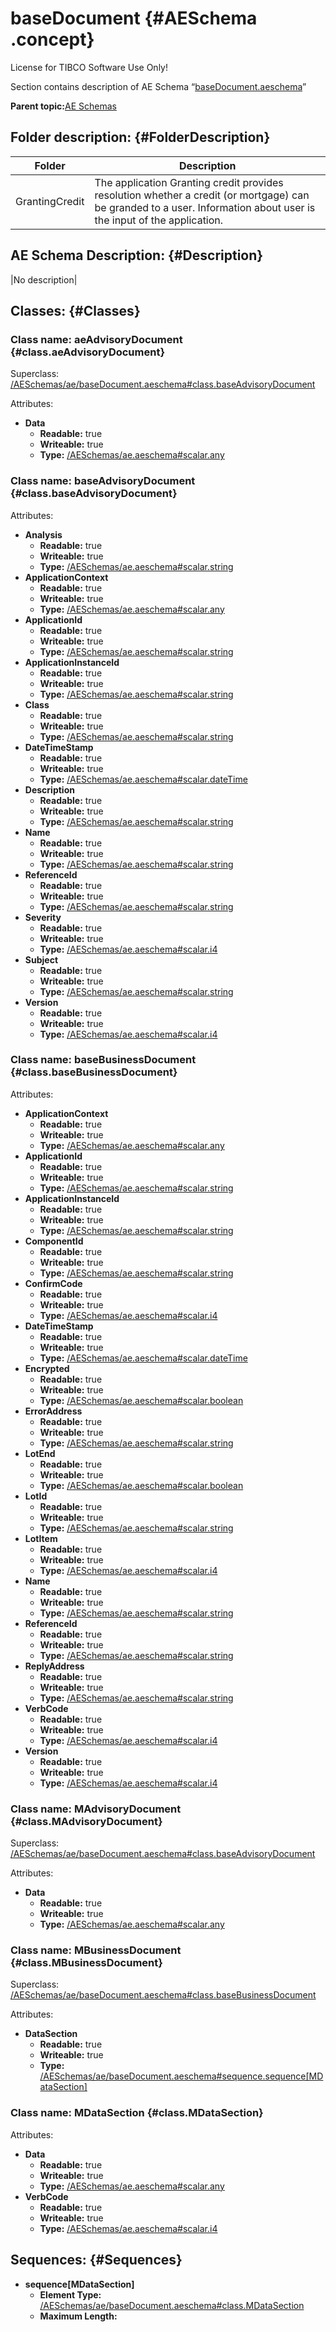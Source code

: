 # baseDocument {#AESchema .concept}

License for TIBCO Software Use Only!

Section contains description of AE Schema “[baseDocument.aeschema](baseDocument.aeschema)”

**Parent topic:**[AE Schemas](../../../../projects/GrantingCredit/common/aeschema.md)

## Folder description: {#FolderDescription}

|Folder|Description|
|------|-----------|
|GrantingCredit|The application Granting credit provides resolution whether a credit \(or mortgage\) can be granded to a user. Information about user is the input of the application.|

## AE Schema Description: {#Description}

|No description|

## Classes: {#Classes}

### Class name: aeAdvisoryDocument {#class.aeAdvisoryDocument}

Superclass: [/AESchemas/ae/baseDocument.aeschema\#class.baseAdvisoryDocument](baseDocument.aeschema.md#)

Attributes:

-   **Data**
    -   **Readable:** true
    -   **Writeable:** true
    -   **Type:** [/AESchemas/ae.aeschema\#scalar.any](../ae.aeschema.md#)

### Class name: baseAdvisoryDocument {#class.baseAdvisoryDocument}

Attributes:

-   **Analysis**
    -   **Readable:** true
    -   **Writeable:** true
    -   **Type:** [/AESchemas/ae.aeschema\#scalar.string](../ae.aeschema.md#)
-   **ApplicationContext**
    -   **Readable:** true
    -   **Writeable:** true
    -   **Type:** [/AESchemas/ae.aeschema\#scalar.any](../ae.aeschema.md#)
-   **ApplicationId**
    -   **Readable:** true
    -   **Writeable:** true
    -   **Type:** [/AESchemas/ae.aeschema\#scalar.string](../ae.aeschema.md#)
-   **ApplicationInstanceId**
    -   **Readable:** true
    -   **Writeable:** true
    -   **Type:** [/AESchemas/ae.aeschema\#scalar.string](../ae.aeschema.md#)
-   **Class**
    -   **Readable:** true
    -   **Writeable:** true
    -   **Type:** [/AESchemas/ae.aeschema\#scalar.string](../ae.aeschema.md#)
-   **DateTimeStamp**
    -   **Readable:** true
    -   **Writeable:** true
    -   **Type:** [/AESchemas/ae.aeschema\#scalar.dateTime](../ae.aeschema.md#)
-   **Description**
    -   **Readable:** true
    -   **Writeable:** true
    -   **Type:** [/AESchemas/ae.aeschema\#scalar.string](../ae.aeschema.md#)
-   **Name**
    -   **Readable:** true
    -   **Writeable:** true
    -   **Type:** [/AESchemas/ae.aeschema\#scalar.string](../ae.aeschema.md#)
-   **ReferenceId**
    -   **Readable:** true
    -   **Writeable:** true
    -   **Type:** [/AESchemas/ae.aeschema\#scalar.string](../ae.aeschema.md#)
-   **Severity**
    -   **Readable:** true
    -   **Writeable:** true
    -   **Type:** [/AESchemas/ae.aeschema\#scalar.i4](../ae.aeschema.md#)
-   **Subject**
    -   **Readable:** true
    -   **Writeable:** true
    -   **Type:** [/AESchemas/ae.aeschema\#scalar.string](../ae.aeschema.md#)
-   **Version**
    -   **Readable:** true
    -   **Writeable:** true
    -   **Type:** [/AESchemas/ae.aeschema\#scalar.i4](../ae.aeschema.md#)

### Class name: baseBusinessDocument {#class.baseBusinessDocument}

Attributes:

-   **ApplicationContext**
    -   **Readable:** true
    -   **Writeable:** true
    -   **Type:** [/AESchemas/ae.aeschema\#scalar.any](../ae.aeschema.md#)
-   **ApplicationId**
    -   **Readable:** true
    -   **Writeable:** true
    -   **Type:** [/AESchemas/ae.aeschema\#scalar.string](../ae.aeschema.md#)
-   **ApplicationInstanceId**
    -   **Readable:** true
    -   **Writeable:** true
    -   **Type:** [/AESchemas/ae.aeschema\#scalar.string](../ae.aeschema.md#)
-   **ComponentId**
    -   **Readable:** true
    -   **Writeable:** true
    -   **Type:** [/AESchemas/ae.aeschema\#scalar.string](../ae.aeschema.md#)
-   **ConfirmCode**
    -   **Readable:** true
    -   **Writeable:** true
    -   **Type:** [/AESchemas/ae.aeschema\#scalar.i4](../ae.aeschema.md#)
-   **DateTimeStamp**
    -   **Readable:** true
    -   **Writeable:** true
    -   **Type:** [/AESchemas/ae.aeschema\#scalar.dateTime](../ae.aeschema.md#)
-   **Encrypted**
    -   **Readable:** true
    -   **Writeable:** true
    -   **Type:** [/AESchemas/ae.aeschema\#scalar.boolean](../ae.aeschema.md#)
-   **ErrorAddress**
    -   **Readable:** true
    -   **Writeable:** true
    -   **Type:** [/AESchemas/ae.aeschema\#scalar.string](../ae.aeschema.md#)
-   **LotEnd**
    -   **Readable:** true
    -   **Writeable:** true
    -   **Type:** [/AESchemas/ae.aeschema\#scalar.boolean](../ae.aeschema.md#)
-   **LotId**
    -   **Readable:** true
    -   **Writeable:** true
    -   **Type:** [/AESchemas/ae.aeschema\#scalar.string](../ae.aeschema.md#)
-   **LotItem**
    -   **Readable:** true
    -   **Writeable:** true
    -   **Type:** [/AESchemas/ae.aeschema\#scalar.i4](../ae.aeschema.md#)
-   **Name**
    -   **Readable:** true
    -   **Writeable:** true
    -   **Type:** [/AESchemas/ae.aeschema\#scalar.string](../ae.aeschema.md#)
-   **ReferenceId**
    -   **Readable:** true
    -   **Writeable:** true
    -   **Type:** [/AESchemas/ae.aeschema\#scalar.string](../ae.aeschema.md#)
-   **ReplyAddress**
    -   **Readable:** true
    -   **Writeable:** true
    -   **Type:** [/AESchemas/ae.aeschema\#scalar.string](../ae.aeschema.md#)
-   **VerbCode**
    -   **Readable:** true
    -   **Writeable:** true
    -   **Type:** [/AESchemas/ae.aeschema\#scalar.i4](../ae.aeschema.md#)
-   **Version**
    -   **Readable:** true
    -   **Writeable:** true
    -   **Type:** [/AESchemas/ae.aeschema\#scalar.i4](../ae.aeschema.md#)

### Class name: MAdvisoryDocument {#class.MAdvisoryDocument}

Superclass: [/AESchemas/ae/baseDocument.aeschema\#class.baseAdvisoryDocument](baseDocument.aeschema.md#)

Attributes:

-   **Data**
    -   **Readable:** true
    -   **Writeable:** true
    -   **Type:** [/AESchemas/ae.aeschema\#scalar.any](../ae.aeschema.md#)

### Class name: MBusinessDocument {#class.MBusinessDocument}

Superclass: [/AESchemas/ae/baseDocument.aeschema\#class.baseBusinessDocument](baseDocument.aeschema.md#)

Attributes:

-   **DataSection**
    -   **Readable:** true
    -   **Writeable:** true
    -   **Type:** [/AESchemas/ae/baseDocument.aeschema\#sequence.sequence\[MDataSection\]](baseDocument.aeschema.md#)

### Class name: MDataSection {#class.MDataSection}

Attributes:

-   **Data**
    -   **Readable:** true
    -   **Writeable:** true
    -   **Type:** [/AESchemas/ae.aeschema\#scalar.any](../ae.aeschema.md#)
-   **VerbCode**
    -   **Readable:** true
    -   **Writeable:** true
    -   **Type:** [/AESchemas/ae.aeschema\#scalar.i4](../ae.aeschema.md#)

## Sequences: {#Sequences}

-   **sequence\[MDataSection\]**
    -   **Element Type:** [/AESchemas/ae/baseDocument.aeschema\#class.MDataSection](baseDocument.aeschema.md#)
    -   **Maximum Length:**

